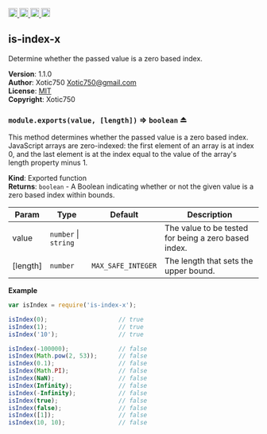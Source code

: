 <a href="https://travis-ci.org/Xotic750/is-index-x"
   title="Travis status">
<img
   src="https://travis-ci.org/Xotic750/is-index-x.svg?branch=master"
   alt="Travis status" height="18"/>
</a>
<a href="https://david-dm.org/Xotic750/is-index-x"
   title="Dependency status">
<img src="https://david-dm.org/Xotic750/is-index-x.svg"
   alt="Dependency status" height="18"/>
</a>
<a href="https://david-dm.org/Xotic750/is-index-x#info=devDependencies"
   title="devDependency status">
<img src="https://david-dm.org/Xotic750/is-index-x/dev-status.svg"
   alt="devDependency status" height="18"/>
</a>
<a href="https://badge.fury.io/js/is-index-x" title="npm version">
<img src="https://badge.fury.io/js/is-index-x.svg"
   alt="npm version" height="18"/>
</a>
<a name="module_is-index-x"></a>

## is-index-x
Determine whether the passed value is a zero based index.

**Version**: 1.1.0  
**Author**: Xotic750 <Xotic750@gmail.com>  
**License**: [MIT](&lt;https://opensource.org/licenses/MIT&gt;)  
**Copyright**: Xotic750  
<a name="exp_module_is-index-x--module.exports"></a>

### `module.exports(value, [length])` ⇒ <code>boolean</code> ⏏
This method determines whether the passed value is a zero based index.
JavaScript arrays are zero-indexed: the first element of an array is at
index 0, and the last element is at the index equal to the value of the
array's length property minus 1.

**Kind**: Exported function  
**Returns**: <code>boolean</code> - A Boolean indicating whether or not the given value is a
zero based index within bounds.  

| Param | Type | Default | Description |
| --- | --- | --- | --- |
| value | <code>number</code> \| <code>string</code> |  | The value to be tested for being a zero based index. |
| [length] | <code>number</code> | <code>MAX_SAFE_INTEGER</code> | The length that sets the upper bound. |

**Example**  
```js
var isIndex = require('is-index-x');

isIndex(0);                    // true
isIndex(1);                    // true
isIndex('10');                 // true

isIndex(-100000);              // false
isIndex(Math.pow(2, 53));      // false
isIndex(0.1);                  // false
isIndex(Math.PI);              // false
isIndex(NaN);                  // false
isIndex(Infinity);             // false
isIndex(-Infinity);            // false
isIndex(true);                 // false
isIndex(false);                // false
isIndex([1]);                  // false
isIndex(10, 10);               // false
```
